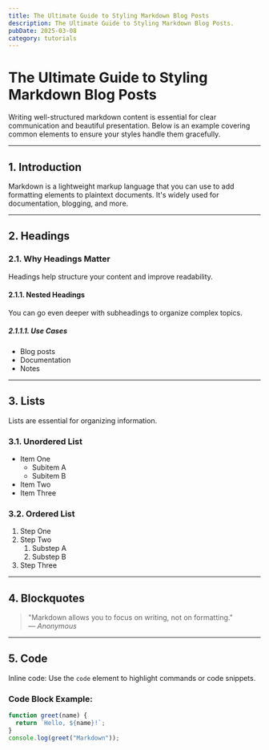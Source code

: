 ```yaml
---
title: The Ultimate Guide to Styling Markdown Blog Posts
description: The Ultimate Guide to Styling Markdown Blog Posts.
pubDate: 2025-03-08
category: tutorials
---
```


# The Ultimate Guide to Styling Markdown Blog Posts

Writing well-structured markdown content is essential for clear communication and beautiful presentation. Below is an example covering common elements to ensure your styles handle them gracefully.

---

## 1. Introduction

Markdown is a lightweight markup language that you can use to add formatting elements to plaintext documents. It's widely used for documentation, blogging, and more.

---

## 2. Headings

### 2.1. Why Headings Matter

Headings help structure your content and improve readability.

#### 2.1.1. Nested Headings

You can go even deeper with subheadings to organize complex topics.

##### 2.1.1.1. Use Cases

- Blog posts
- Documentation
- Notes

---

## 3. Lists

Lists are essential for organizing information.

### 3.1. Unordered List

- Item One
  - Subitem A
  - Subitem B
- Item Two
- Item Three

### 3.2. Ordered List

1. Step One
2. Step Two
   1. Substep A
   2. Substep B
3. Step Three

---

## 4. Blockquotes

> "Markdown allows you to focus on writing, not on formatting."  
> — _Anonymous_

---

## 5. Code

Inline code: Use the `code` element to highlight commands or code snippets.

### Code Block Example:

```javascript
function greet(name) {
  return `Hello, ${name}!`;
}
console.log(greet("Markdown"));
```
